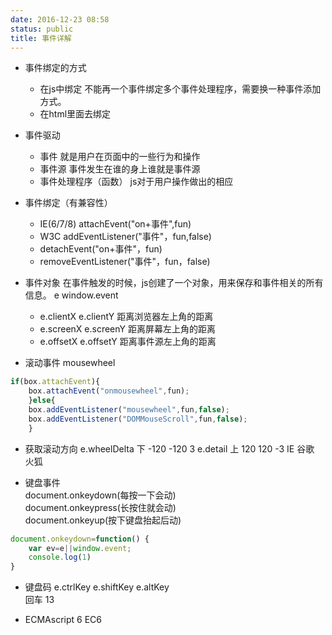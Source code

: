 ```yaml
---
date: 2016-12-23 08:58
status: public
title: 事件详解
---
```


* 事件绑定的方式  
    * 在js中绑定   不能再一个事件绑定多个事件处理程序，需要换一种事件添加方式。
    * 在html里面去绑定
* 事件驱动
    * 事件 就是用户在页面中的一些行为和操作
    * 事件源 事件发生在谁的身上谁就是事件源
    * 事件处理程序（函数） js对于用户操作做出的相应
* 事件绑定（有兼容性）
    * IE(6/7/8) attachEvent("on+事件",fun)
    * W3C addEventListener("事件"，fun,false)
    * detachEvent("on+事件"，fun)
    * removeEventListener("事件"，fun，false)
    
* 事件对象 在事件触发的时候，js创建了一个对象，用来保存和事件相关的所有信息。       e     window.event
    * e.clientX   e.clientY  距离浏览器左上角的距离
    * e.screenX   e.screenY  距离屏幕左上角的距离
    * e.offsetX   e.offsetY  距离事件源左上角的距离
* 滚动事件   mousewheel  
```javascript
if(box.attachEvent){
    box.attachEvent("onmousewheel",fun);
    }else{
    box.addEventListener("mousewheel",fun,false);
    box.addEventListener("DOMMouseScroll",fun,false);    
    }
```

* 获取滚动方向
e.wheelDelta   下    -120    -120    3
e.detail       上    120     120     -3
                      IE    谷歌    火狐


* 键盘事件  
document.onkeydown(每按一下会动)  
document.onkeypress(长按住就会动)  
document.onkeyup(按下键盘抬起后动)  
```javascript
document.onkeydown=function() {
    var ev=e||window.event;
	console.log(1)
}
```

* 键盘码
e.ctrlKey    e.shiftKey     e.altKey  
回车    13     














* ECMAscript 6    EC6